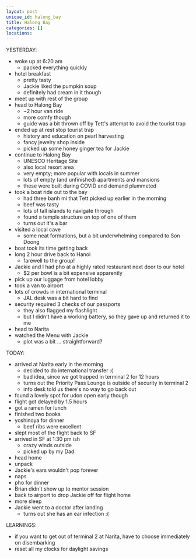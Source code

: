 ```yaml
---
layout: post
unique_id: halong_bay
title: Halong Bay
categories: []
locations: 
---
```


YESTERDAY:
* woke up at 6:20 am
  * packed everything quickly
* hotel breakfast
  * pretty tasty
  * Jackie liked the pumpkin soup
  * definitely had cream in it though
* meet up with rest of the group
* head to Halong Bay
  * ~2 hour van ride
  * more comfy though
  * guide was a bit thrown off by Tett's attempt to avoid the tourist trap
* ended up at rest stop tourist trap
  * history and education on pearl harvesting
  * fancy jewelry shop inside
  * picked up some honey ginger tea for Jackie
* continue to Halong Bay
  * UNESCO Heritage Site
  * also local resort area
  * very empty; more popular with locals in summer
  * lots of empty (and unfinished) apartments and mansions
  * these were built during COVID and demand plummeted
* took a boat ride out to the bay
  * had three banh mi that Tett picked up earlier in the morning
  * beef was tasty
  * lots of tall islands to navigate through
  * found a temple structure on top of one of them
  * turns out it's a bar
* visited a local cave
  * some neat formations, but a bit underwhelming compared to Son Doong
* boat took its time getting back
* long 2 hour drive back to Hanoi
  * farewell to the group!
* Jackie and I had pho at a highly rated restaurant next door to our hotel
  * $2 per bowl is a bit expensive apparently
* pick up our luggage from hotel lobby
* took a van to airport
* lots of crowds in international terminal
  * JAL desk was a bit hard to find
* security required 3 checks of our passports
  * they also flagged my flashlight
  * but I didn't have a working battery, so they gave up and returned it to me
* head to Narita
* watched the Menu with Jackie
  * plot was a bit ... straightforward?

TODAY:
* arrived at Narita early in the morning
  * decided to do international transfer :(
  * bad idea, since we got trapped in terminal 2 for 12 hours
  * turns out the Priority Pass Lounge is outside of security in terminal 2
  * info desk told us there's no way to go back out
* found a lovely spot for udon open early though
* flight got delayed by 1.5 hours
* got a ramen for lunch
* finished two books
* yoshinoya for dinner
  * beef ribs were excellent
* slept most of the flight back to SF
* arrived in SF at 1:30 pm ish
  * crazy winds outside
  * picked up by my Dad
* head home
* unpack
* Jackie's ears wouldn't pop forever
* naps
* pho for dinner
* Brian didn't show up to mentor session
* back to airport to drop Jackie off for flight home
* more sleep
* Jackie went to a doctor after landing
  * turns out she has an ear infection :(

LEARNINGS:
* if you want to get out of terminal 2 at Narita, have to choose immediately on disembarking
* reset all my clocks for daylight savings